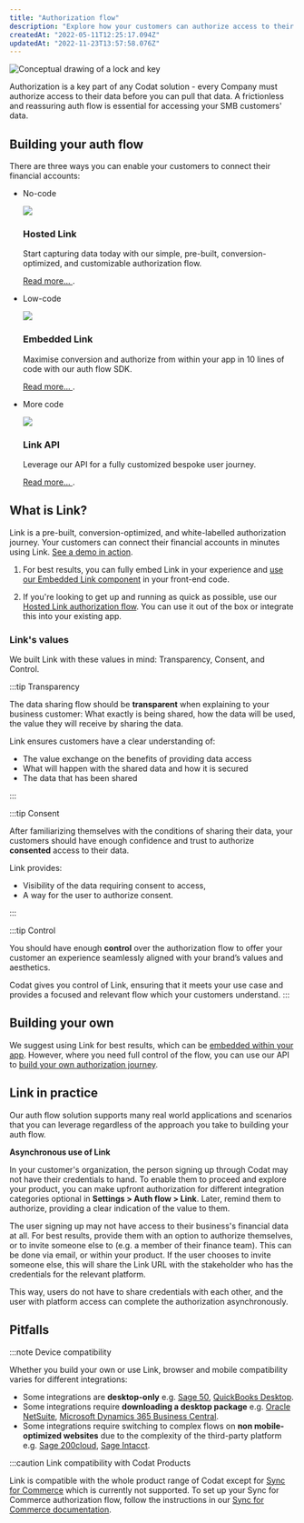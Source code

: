 ```yaml
---
title: "Authorization flow"
description: "Explore how your customers can authorize access to their data"
createdAt: "2022-05-11T12:25:17.094Z"
updatedAt: "2022-11-23T13:57:58.076Z"
---
```


![Conceptual drawing of a lock and key](/img/old/b80d96c-19B0071C-0CCD-4423-8903-A979A32DD225.jpeg)

Authorization is a key part of any Codat solution - every Company must authorize access to their data before you can pull that data. A frictionless and reassuring auth flow is essential for accessing your SMB customers' data.

## Building your auth flow

There are three ways you can enable your customers to connect their financial accounts:

<ul className="card-container col-3">
  <li className="card">
    <p>No-code</p>
    <div class="header">
      <img
        src="/img/wp-icons/copy-feature-bullet.svg"
        class="mini-icon"
      />
      <h3>Hosted Link</h3>
    </div>
    <p>
      Start capturing data today with our simple, pre-built,
      conversion-optimized, and customizable authorization flow.
    </p>
    <p>
      <a href="/auth-flow/authorize-hosted-link">
        Read more...
      </a>
      .
    </p>
  </li>

  <li className="card">
    <p>Low-code</p>
    <div class="header">
      <img
        src="/img/wp-icons/copy-feature-bullet.svg"
        class="mini-icon"
      />
      <h3>Embedded Link</h3>
    </div>
    <p>
      Maximise conversion and authorize from within your app in 10 lines of code
      with our auth flow SDK.
    </p>
    <p>
      <a href="/auth-flow/authorize-embedded-link">
        Read more...
      </a>
      .
    </p>
  </li>

  <li className="card">
    <p>More code</p>
    <div class="header">
      <img
        src="/img/wp-icons/copy-feature-bullet.svg"
        class="mini-icon"
      />
      <h3>Link API</h3>
    </div>
    <p>Leverage our API for a fully customized bespoke user journey.</p>
    <p>
      <a href="/auth-flow/build/build-your-own-authorization-journey">
        Read more...
      </a>
      .
    </p>
  </li>
</ul>

## What is Link?

Link is a pre-built, conversion-optimized, and white-labelled authorization journey. Your customers can connect their financial accounts in minutes using Link. <a href="https://links.codat.io/client/873ff19e-6fe0-47b0-a4e1-e19f344c78f6?user=8ee6c557-949c-40a8-b31d-e1fa02ef7fbc" target="_blank">See a demo in action</a>.

1. For best results, you can fully embed Link in your experience and [use our Embedded Link component](/auth-flow/authorize-embedded-link) in your front-end code.

2. If you're looking to get up and running as quick as possible, use our [Hosted Link authorization flow](/auth-flow/authorize-hosted-link). You can use it out of the box or integrate this into your existing app.

### Link's values

We built Link with these values in mind: Transparency, Consent, and Control.

:::tip Transparency

The data sharing flow should be **transparent** when explaining to your business customer: What exactly is being shared, how the data will be used, the value they will receive by sharing the data.

Link ensures customers have a clear understanding of:

- The value exchange on the benefits of providing data access
- What will happen with the shared data and how it is secured
- The data that has been shared

:::

:::tip Consent

After familiarizing themselves with the conditions of sharing their data, your customers should have enough confidence and trust to authorize **consented** access to their data.

Link provides:

- Visibility of the data requiring consent to access,
- A way for the user to authorize consent.

:::

:::tip Control

You should have enough **control** over the authorization flow to offer your customer an experience seamlessly aligned with your brand’s values and aesthetics.

Codat gives you control of Link, ensuring that it meets your use case and provides a focused and relevant flow which your customers understand.
:::

## Building your own

We suggest using Link for best results, which can be [embedded within your app](/auth-flow/authorize-embedded-link). However, where you need full control of the flow, you can use our API to [build your own authorization journey](/auth-flow/build/build-your-own-authorization-journey).

## Link in practice

Our auth flow solution supports many real world applications and scenarios that you can leverage regardless of the approach you take to building your auth flow.  

**Asynchronous use of Link**

In your customer's organization, the person signing up through Codat may not have their credentials to hand. To enable them to proceed and explore your product, you can make upfront authorization for different integration categories optional in **Settings > Auth flow > Link**. Later, remind them to authorize, providing a clear indication of the value to them. 

The user signing up may not have access to their business's financial data at all. For best results, provide them with an option to authorize themselves, or to invite someone else to (e.g. a member of their finance team). This can be done via email, or within your product. If the user chooses to invite someone else, this will share the Link URL with the stakeholder who has the credentials for the relevant platform.  

This way, users do not have to share credentials with each other, and the user with platform access can complete the authorization asynchronously.

## Pitfalls

:::note Device compatibility

Whether you build your own or use Link, browser and mobile compatibility varies for different integrations:

- Some integrations are **desktop-only** e.g. [Sage 50](/integrations/accounting/sage50/accounting-sage50), [QuickBooks Desktop](/integrations/accounting/quickbooksdesktop/accounting-quickbooksdesktop).
- Some integrations require **downloading a desktop package** e.g. [Oracle NetSuite](/integrations/accounting/netsuite/accounting-netsuite), [Microsoft Dynamics 365 Business Central](/integrations/accounting/dynamics365businesscentral/accounting-dynamics365businesscentral).
- Some integrations require switching to complex flows on **non mobile-optimized websites** due to the complexity of the third-party platform e.g. [Sage 200cloud](/integrations/accounting/sage200/accounting-sage200), [Sage Intacct](/integrations/accounting/sage-intacct/accounting-sage-intacct).

:::caution Link compatibility with Codat Products

Link is compatible with the whole product range of Codat except for [Sync for Commerce](/sfc/overview) which is currently not supported. To set up your Sync for Commerce authorization flow, follow the instructions in our [Sync for Commerce documentation](/sfc/overview).
